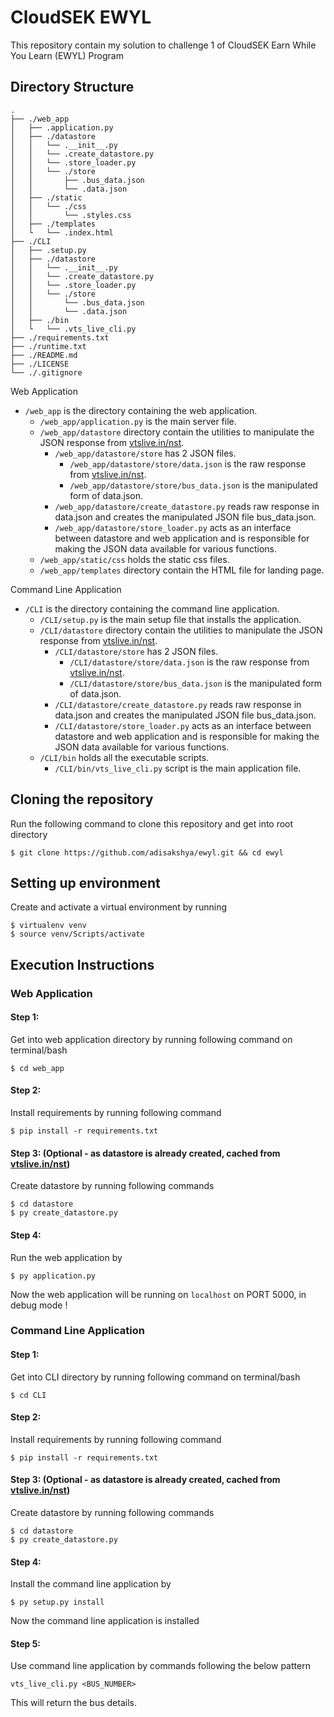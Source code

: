 # CloudSEK EWYL

This repository contain my solution to challenge 1 of CloudSEK Earn While You Learn (EWYL) Program

## Directory Structure

```
.
├── ./web_app
│   ├── .application.py
│   ├── ./datastore
│   │   └── .__init__.py
│   │   └── .create_datastore.py
│   │   └── .store_loader.py
│   │   └── ./store
│   │       ├── .bus_data.json
│   │       └── .data.json
│   ├── ./static
│   │   └── ./css
│   │       └── .styles.css
│   ├── ./templates
│   └   └── .index.html
├── ./CLI
│   ├── .setup.py
│   ├── ./datastore
│   │   └── .__init__.py
│   │   └── .create_datastore.py
│   │   └── .store_loader.py
│   │   └── ./store
│   │       └── .bus_data.json
│   │       └── .data.json
│   ├── ./bin
│   └   └── .vts_live_cli.py
├── ./requirements.txt
├── ./runtime.txt
├── ./README.md
├── ./LICENSE
└── ./.gitignore
```

Web Application
- ```/web_app``` is the directory containing the web application.
  - ```/web_app/application.py``` is the main server file.
  - ```/web_app/datastore``` directory contain the utilities to manipulate the JSON response from [vtslive.in/nst](http://vtslive.in/nist/getMobilityData.php?L=smartgreencampus@nist&P=smart@nist).
    - ```/web_app/datastore/store``` has 2 JSON files.
      - ```/web_app/datastore/store/data.json``` is the raw response from [vtslive.in/nst](http://vtslive.in/nist/getMobilityData.php?L=smartgreencampus@nist&P=smart@nist).
      - ```/web_app/datastore/store/bus_data.json``` is the manipulated form of data.json.
    - ```/web_app/datastore/create_datastore.py``` reads raw response in data.json and creates the manipulated JSON file bus_data.json.
    - ```/web_app/datastore/store_loader.py``` acts as an interface between datastore and web application and is responsible for making the JSON data available for various functions.
  - ```/web_app/static/css``` holds the static css files.
  - ```/web_app/templates``` directory contain the HTML file for landing page.
  
Command Line Application
- ```/CLI``` is the directory containing the command line application.
  - ```/CLI/setup.py``` is the main setup file that installs the application.
  - ```/CLI/datastore``` directory contain the utilities to manipulate the JSON response from [vtslive.in/nst](http://vtslive.in/nist/getMobilityData.php?L=smartgreencampus@nist&P=smart@nist).
    - ```/CLI/datastore/store``` has 2 JSON files.
      - ```/CLI/datastore/store/data.json``` is the raw response from [vtslive.in/nst](http://vtslive.in/nist/getMobilityData.php?L=smartgreencampus@nist&P=smart@nist).
      - ```/CLI/datastore/store/bus_data.json``` is the manipulated form of data.json.
    - ```/CLI/datastore/create_datastore.py``` reads raw response in data.json and creates the manipulated JSON file bus_data.json.
    - ```/CLI/datastore/store_loader.py``` acts as an interface between datastore and web application and is responsible for making the JSON data available for various functions.
  - ```/CLI/bin``` holds all the executable scripts.
    - ```/CLI/bin/vts_live_cli.py``` script is the main application file.

## Cloning the repository

Run the following command to clone this repository and get into root directory
```
$ git clone https://github.com/adisakshya/ewyl.git && cd ewyl
```

## Setting up environment

Create and activate a virtual environment by running
```
$ virtualenv venv
$ source venv/Scripts/activate
```

## Execution Instructions

### Web Application

#### Step 1:

Get into web application directory by running following command on terminal/bash
```
$ cd web_app
```

#### Step 2:

Install requirements by running following command
```
$ pip install -r requirements.txt
```

#### Step 3: (Optional - as datastore is already created, cached from  [vtslive.in/nst](http://vtslive.in/nist/getMobilityData.php?L=smartgreencampus@nist&P=smart@nist))

Create datastore by running following commands
```
$ cd datastore
$ py create_datastore.py
```

#### Step 4:

Run the web application by
```
$ py application.py
```
Now the web application will be running on ```localhost``` on PORT 5000, in debug mode !

### Command Line Application

#### Step 1:

Get into CLI directory by running following command on terminal/bash
```
$ cd CLI
```

#### Step 2:

Install requirements by running following command
```
$ pip install -r requirements.txt
```

#### Step 3: (Optional - as datastore is already created, cached from  [vtslive.in/nst](http://vtslive.in/nist/getMobilityData.php?L=smartgreencampus@nist&P=smart@nist))

Create datastore by running following commands
```
$ cd datastore
$ py create_datastore.py
```

#### Step 4:

Install the command line application by
```
$ py setup.py install
```
Now the command line application is installed

#### Step 5:

Use command line application by commands following the below pattern
```
vts_live_cli.py <BUS_NUMBER>
```
This will return the bus details.
